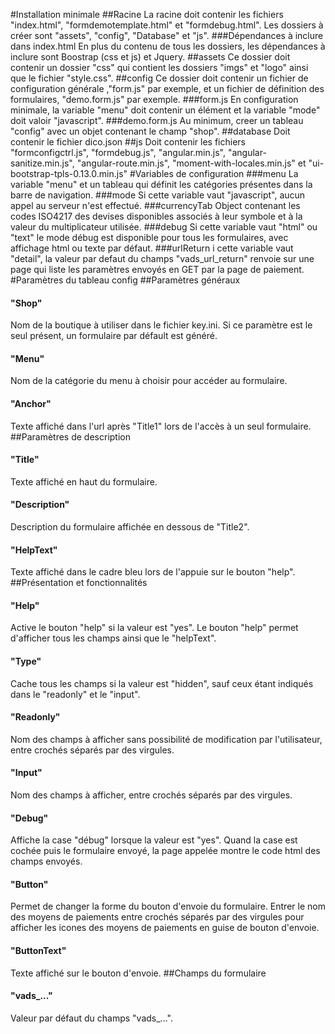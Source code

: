 #Installation minimale
##Racine
La racine doit contenir les fichiers "index.html", "formdemotemplate.html" et "formdebug.html".
Les dossiers à créer sont "assets", "config", "Database" et "js".
###Dépendances à inclure dans index.html
En plus du contenu de tous les dossiers, les dépendances à inclure sont Boostrap (css et js) et Jquery. 
##assets
Ce dossier doit contenir un dossier "css" qui contient les dossiers "imgs" et "logo" ainsi que le fichier "style.css".
##config
Ce dossier doit contenir un fichier de configuration générale ,"form.js" par exemple, et un fichier de définition des formulaires, "demo.form.js" par exemple.
###form.js
En configuration minimale, la variable "menu" doit contenir un élément et la variable "mode" doit valoir "javascript".
###demo.form.js
Au minimum, creer un tableau "config" avec un objet contenant le champ "shop".
##database
Doit contenir le fichier dico.json
##js
Doit contenir les fichiers "formconfigctrl.js", "formdebug.js", "angular.min.js", "angular-sanitize.min.js", "angular-route.min.js", "moment-with-locales.min.js" et "ui-bootstrap-tpls-0.13.0.min.js"
#Variables de configuration
###menu
La variable "menu" et un tableau qui définit les catégories présentes dans la barre de navigation.
###mode
Si cette variable vaut "javascript", aucun appel au serveur n'est effectué.
###currencyTab
Object contenant les codes ISO4217 des devises disponibles associés à leur symbole et à la valeur du multiplicateur utilisée.
###debug
Si cette variable vaut "html" ou "text" le mode débug est disponible pour tous les formulaires, avec affichage html ou texte par défaut.
###urlReturn
i cette variable vaut "detail", la valeur par defaut du champs "vads_url_return" renvoie sur une page qui liste les paramètres envoyés en GET par la page de paiement. 
#Paramètres du tableau config
##Paramètres généraux
#### "Shop"
  Nom de la boutique à utiliser dans le fichier key.ini. Si ce paramètre est le seul présent, un formulaire par défault est généré.
#### "Menu"
  Nom de la catégorie du menu à choisir pour accéder au formulaire.
#### "Anchor"
  Texte affiché dans l'url après "Title1" lors de l'accès à un seul formulaire.
##Paramètres de description
#### "Title"
  Texte affiché en haut du formulaire.
#### "Description"
  Description du formulaire affichée en dessous de "Title2".
#### "HelpText"
  Texte affiché dans le cadre bleu lors de l'appuie sur le bouton "help".
##Présentation et fonctionnalités
#### "Help"
  Active le bouton "help" si la valeur est "yes". Le bouton "help" permet d'afficher tous les champs ainsi que le "helpText".
#### "Type"
  Cache tous les champs si la valeur est "hidden", sauf ceux étant indiqués dans le "readonly" et le "input".
#### "Readonly"
  Nom des champs à afficher sans possibilité de modification par l'utilisateur, entre crochés séparés par des virgules.
#### "Input"
  Nom des champs à afficher, entre crochés séparés par des virgules. 
#### "Debug"
  Affiche la case "débug" lorsque la valeur est "yes". Quand la case est cochée puis le formulaire envoyé, la page appelée montre le code html des champs envoyés.
#### "Button"
  Permet de changer la forme du bouton d'envoie du formulaire. Entrer le nom des moyens de paiements entre crochés séparés par des virgules pour afficher les icones des moyens de paiements en guise de bouton d'envoie.
#### "ButtonText"
  Texte affiché sur le bouton d'envoie.
##Champs du formulaire
#### "vads_..."
  Valeur par défaut du champs "vads_...".
